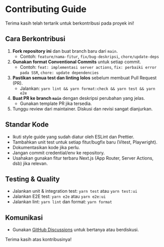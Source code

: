 # Contributing Guide

Terima kasih telah tertarik untuk berkontribusi pada proyek ini!

## Cara Berkontribusi

1. **Fork repository ini** dan buat branch baru dari `main`.
   - Contoh: `feature/nama-fitur`, `fix/bug-deskripsi`, `chore/update-deps`
2. **Gunakan format Conventional Commits** untuk setiap commit.
   - Contoh: `feat: implementasi server actions`, `fix: perbaiki error pada SSR`, `chore: update dependencies`
3. **Pastikan semua test dan linting lolos** sebelum membuat Pull Request (PR).
   - Jalankan: `yarn lint && yarn format:check && yarn test && yarn e2e`
4. **Buat PR ke branch `main`** dengan deskripsi perubahan yang jelas.
   - Gunakan template PR jika tersedia.
5. Tunggu review dari maintainer. Diskusi dan revisi sangat dianjurkan.

## Standar Kode

- Ikuti style guide yang sudah diatur oleh ESLint dan Prettier.
- Tambahkan unit test untuk setiap fitur/bugfix baru (Vitest, Playwright).
- Dokumentasikan kode jika perlu.
- Jangan commit credential/env ke repository.
- Usahakan gunakan fitur terbaru Next.js (App Router, Server Actions, dsb) jika relevan.

## Testing & Quality

- Jalankan unit & integration test: `yarn test` atau `yarn test:ui`
- Jalankan E2E test: `yarn e2e` atau `yarn e2e:ui`
- Jalankan lint: `yarn lint` dan format: `yarn format`

## Komunikasi

- Gunakan [GitHub Discussions](https://github.com/your-organization/nextjs15-skeleton/discussions) untuk bertanya atau berdiskusi.

Terima kasih atas kontribusinya!
